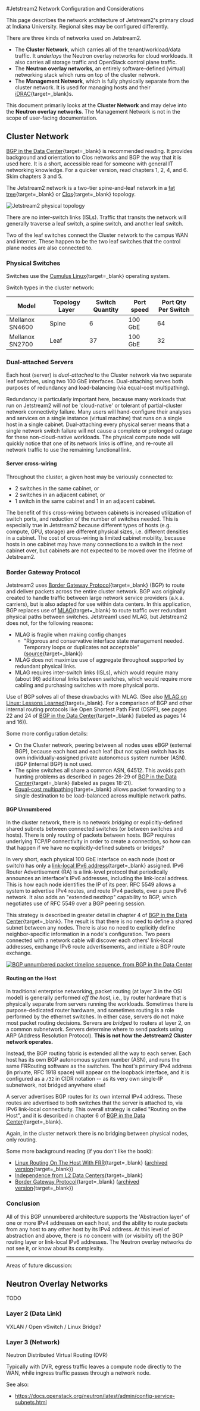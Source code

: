 #Jetstream2 Network Configuration and Considerations

This page describes the network architecture of Jetstream2's primary cloud at Indiana University. Regional sites may be configured differently.

There are three kinds of networks used on Jetstream2.

- The **Cluster Network**, which carries all of the tenant/workload/data traffic. It _underlays_ the Neutron overlay networks for cloud workloads. It also carries all storage traffic and OpenStack control plane traffic.
- The **Neutron overlay networks**, an entirely software-defined (virtual) networking stack which runs on top of the cluster network.
- The **Management Network**, which is fully physically separate from the cluster network. It is used for managing hosts and their [iDRAC](https://en.wikipedia.org/wiki/Dell_DRAC){target=_blank}s.

This document primarily looks at the **Cluster Network** and may delve into the **Neutron overlay networks**. The Management Network is not in the scope of user-facing documentation.

## Cluster Network

[BGP in the Data Center](../attachments/bgp-in-the-data-center.pdf){target=_blank} is recommended reading. It provides background and orientation to Clos networks and BGP the way that it is used here. It is a short, accessible read for someone with general IT networking knowledge. For a quicker version, read chapters 1, 2, 4, and 6. Skim chapters 3 and 5.

The Jetstream2 network is a two-tier spine-and-leaf network in a [fat tree](https://en.wikipedia.org/wiki/Fat_tree){target=_blank} or [Clos](https://en.wikipedia.org/wiki/Clos_network){target=_blank} topology.

![Jetstream2 physical topology](../images/js2-iu-network.png)

There are no inter-switch links (ISLs). Traffic that transits the network will generally traverse a leaf switch, a spine switch, and another leaf switch.

Two of the leaf switches connect the Cluster network to the campus WAN and internet. These happen to be the two leaf switches that the control plane nodes are also connected to.


### Physical Switches

Switches use the [Cumulus Linux](https://www.nvidia.com/en-us/networking/ethernet-switching/cumulus-linux/){target=_blank} operating system.

Switch types in the cluster network:

| **Model** | **Topology Layer** | **Switch Quantity** | **Port speed** | **Port Qty Per Switch** |
|-|-|-|-|-|
| Mellanox SN4600 | Spine | 6 | 100 GbE | 64 |
| Mellanox SN2700 | Leaf | 37 | 100 GbE | 32 |


### Dual-attached Servers

Each host (server) is _dual-attached_ to the Cluster network via two separate leaf switches, using two 100 GbE interfaces. Dual-attaching serves both purposes of redundancy and load-balancing (via equal-cost multipathing).

Redundancy is particularly important here, because many workloads that run on Jetstream2 will _not_ be 'cloud-native' or tolerant of partial-cluster network connectivity failure. Many users will hand-configure their analyses and services on a single instance (virtual machine) that runs on a single host in a single cabinet. Dual-attaching every physical server means that a single network switch failure will not cause a complete or prolonged outage for these non-cloud-native workloads. The physical compute node will quickly notice that one of its network links is offline, and re-route all network traffic to use the remaining functional link.

#### Server cross-wiring

Throughout the cluster, a given host may be variously connected to:

- 2 switches in the same cabinet, or
- 2 switches in an adjacent cabinet, or
- 1 switch in the same cabinet and 1 in an adjacent cabinet.

The benefit of this cross-wiring between cabinets is increased utilization of switch ports, and reduction of the number of switches needed. This is especially true in Jetstream2 because different types of hosts (e.g. compute, GPU, storage) are different physical sizes, i.e. different densities in a cabinet. The cost of cross-wiring is limited cabinet mobility, because hosts in one cabinet may have many connections to a switch in the next cabinet over, but cabinets are not expected to be moved over the lifetime of Jetstream2.

### Border Gateway Protocol

Jetstream2 uses [Border Gateway Protocol](https://en.wikipedia.org/wiki/Border_Gateway_Protocol){target=_blank} (BGP) to route and deliver packets across the entire cluster network. BGP was originally created to handle traffic between large network service providers (a.k.a. carriers), but is also adapted for use within data centers. In this application, BGP replaces use of [MLAG](https://en.wikipedia.org/wiki/Multi-chassis_link_aggregation_group){target=_blank} to route traffic over redundant physical paths between switches. Jetstream1 used MLAG, but Jetstream2 does not, for the following reasons:

- MLAG is fragile when making config changes
  - "Rigorous and conservative interface state management needed. Temporary loops or duplicates not acceptable" ([source](https://web.archive.org/web/20210924222054/https://people.netfilter.org/pablo/netdev0.1/slides/MLAG-on-Linux-Lessons-Learned.pdf){target=_blank})
- MLAG does not maximize use of aggregate throughout supported by redundant physical links.
- MLAG requires inter-switch links (ISLs), which would require many (about 96) additional links between switches, which would require more cabling and purchasing switches with more physical ports.

Use of BGP solves all of these drawbacks with MLAG. (See also [MLAG on Linux: Lessons Learned](https://web.archive.org/web/20210924222054/https://people.netfilter.org/pablo/netdev0.1/slides/MLAG-on-Linux-Lessons-Learned.pdf){target=_blank}. For a comparison of BGP and other internal routing protocols like Open Shortest Path First (OSPF), see pages 22 and 24 of [BGP in the Data Center](../attachments/bgp-in-the-data-center.pdf){target=_blank} (labeled as pages 14 and 16)).

Some more configuration details:

- On the Cluster network, peering between all nodes uses eBGP (external BGP), because each host and each leaf (but not spine) switch has its own individually-assigned private autonomous system number (ASN). iBGP (internal BGP) is not used.
- The spine switches all share a common ASN, 64512. This avoids path hunting problems as described in pages 26-29 of [BGP in the Data Center](../attachments/bgp-in-the-data-center.pdf){target=_blank} (labeled as pages 18-21).
- [Equal-cost multipathing](https://en.wikipedia.org/wiki/Equal-cost_multi-path_routing){target=_blank} allows packet forwarding to a single destination to be load-balanced across multiple network paths.

#### BGP Unnumbered

In the cluster network, there is no network _bridging_ or explicitly-defined shared subnets between connected switches (or between switches and hosts). There is only _routing_ of packets between hosts. BGP requires underlying TCP/IP connectivity in order to create a connection, so how can that happen if we have no explicitly-defined subnets or bridges?

In very short, each physical 100 GbE interface on each node (host or switch) has only a [link-local IPv6 address](https://en.wikipedia.org/wiki/Link-local_address#IPv6){target=_blank} assigned. IPv6 Router Advertisement (RA) is a link-level protocol that periodically announces an interface's IPv6 addresses, including the link-local address. This is how each node identifies the IP of its peer. RFC 5549 allows a system to advertise IPv4 routes, and route IPv4 packets, over a pure IPv6 network. It also adds an "extended nexthop" capability to BGP, which negotiates use of RFC 5549 over a BGP peering session.

This strategy is described in greater detail in chapter 4 of [BGP in the Data Center](../attachments/bgp-in-the-data-center.pdf){target=_blank}. The result is that there is no need to define a shared subnet between any nodes. There is also no need to explicitly define neighbor-specific information in a node's configuration. Two peers connected with a network cable will discover each others' link-local addresses, exchange IPv6 route advertisements, and initiate a BGP route exchange.

[![BGP unnumbered packet timeline sequence, from BGP in the Data Center](../images/js2-bgp-unnumbered.png)](../images/js2-bgp-unnumbered.png)

#### Routing on the Host

In traditional enterprise networking, packet routing (at layer 3 in the OSI model) is generally performed _off the host_, i.e., by router hardware that is physically separate from servers running the workloads. Sometimes there is purpose-dedicated router hardware, and sometimes routing is a role performed by the ethernet switches. In either case, servers do not make most packet routing decisions. Servers are _bridged_ to routers at layer 2, on a common subnetwork. Servers determine where to send packets using ARP (Address Resolution Protocol). **This is not how the Jetstream2 Cluster network operates.**

Instead, the BGP routing fabric is extended all the way to each server. Each host has its own BGP autonomous system number (ASN), and runs the same FRRouting software as the switches. The host's primary IPv4 address (in private, RFC 1918 space) will appear on the loopback interface, and it is configured as a `/32` in CIDR notation -- as its very own single-IP subnetwork, not bridged anywhere else!

A server advertises BGP routes for its own internal IPv4 address. These routes are advertised to both switches that the server is attached to, via IPv6 link-local connectivity. This overall strategy is called "Routing on the Host", and it is described in chapter 6 of [BGP in the Data Center](../attachments/bgp-in-the-data-center.pdf){target=_blank}.

Again, in the cluster network there is no bridging between physical nodes, only routing.

Some more background reading (if you don't like the book):
- [Linux Routing On The Host With FRR](https://codingpackets.com/blog/linux-routing-on-the-host-with-frr/){target=_blank} ([archived version](https://web.archive.org/web/20210124124824/https://codingpackets.com/blog/linux-routing-on-the-host-with-frr/){target=_blank})
- [Independence from L2 Data Centers](https://web.archive.org/web/20210305063734/https://cumulusnetworks.com/blog/independence-l2-data-centers/){target=_blank}
- [Border Gateway Protocol](https://docs.nvidia.com/networking-ethernet-software/cumulus-linux-44/Layer-3/Border-Gateway-Protocol-BGP/){target=_blank} ([archived version](https://web.archive.org/web/20210924225434/https://docs.nvidia.com/networking-ethernet-software/cumulus-linux-43/Layer-3/Border-Gateway-Protocol-BGP/){target=_blank})

### Conclusion

All of this BGP unnumbered architecture supports the 'Abstraction layer' of one or more IPv4 addresses on each host, and the ability to route packets from any host to any other host by its IPv4 address. At this level of abstraction and above, there is no concern with (or visibility of) the BGP routing layer or link-local IPv6 addresses. The Neutron overlay networks do not see it, or know about its complexity.

---

Areas of future discussion:

## Neutron Overlay Networks

TODO

### Layer 2 (Data Link)

VXLAN / Open vSwitch / Linux Bridge?

### Layer 3 (Network)


Neutron Distributed Virtual Routing (DVR)

Typically with DVR, egress traffic leaves a compute node directly to the WAN, while ingress traffic passes through a network node.


See also:
- <https://docs.openstack.org/neutron/latest/admin/config-service-subnets.html>

